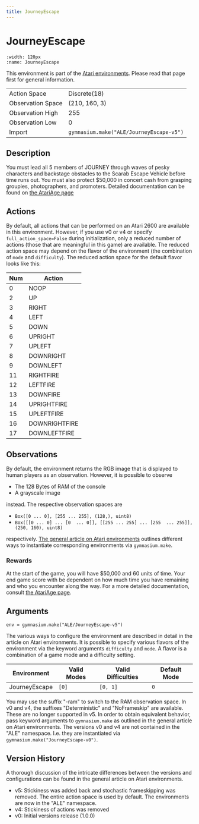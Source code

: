 ```yaml
---
title: JourneyEscape
---
```

# JourneyEscape

```{figure} ../../_static/videos/atari/journey_escape.gif 
:width: 120px
:name: JourneyEscape
```

This environment is part of the <a href='..'>Atari environments</a>. Please read that page first for general information.

|                   |                                          |
|-------------------|------------------------------------------|
| Action Space      | Discrete(18)                             |
| Observation Space | (210, 160, 3)                            |
| Observation High  | 255                                      |
| Observation Low   | 0                                        |
| Import            | `gymnasium.make("ALE/JourneyEscape-v5")` | 

## Description
You must lead all 5 members of JOURNEY through waves of pesky characters and backstage obstacles to the Scarab Escape Vehicle before time runs out.
You must also protect $50,000 in concert cash from grasping groupies, photographers, and promoters.
Detailed documentation can be found on [the AtariAge page](https://atariage.com/manual_html_page.php?SoftwareLabelID=252)

## Actions
By default, all actions that can be performed on an Atari 2600 are available in this environment.
However, if you use v0 or v4 or specify `full_action_space=False` during initialization, only a reduced
number of actions (those that are meaningful in this game) are available. The reduced action space may depend
on the flavor of the environment (the combination of `mode` and `difficulty`). The reduced action space for the default 
flavor looks like this:

| Num | Action        |
|-----|---------------|
| 0   | NOOP          |
| 2   | UP            |
| 3   | RIGHT         |
| 4   | LEFT          |
| 5   | DOWN          |
| 6   | UPRIGHT       |
| 7   | UPLEFT        |
| 8   | DOWNRIGHT     |
| 9   | DOWNLEFT      |
| 11  | RIGHTFIRE     |
| 12  | LEFTFIRE      |
| 13  | DOWNFIRE      |
| 14  | UPRIGHTFIRE   |
| 15  | UPLEFTFIRE    |
| 16  | DOWNRIGHTFIRE |
| 17  | DOWNLEFTFIRE  |
## Observations
By default, the environment returns the RGB image that is displayed to human players as an observation. However, it is
possible to observe
- The 128 Bytes of RAM of the console
- A grayscale image

instead. The respective observation spaces are
- `Box([0 ... 0], [255 ... 255], (128,), uint8)`
- `Box([[0 ... 0]
 ...
 [0  ... 0]], [[255 ... 255]
 ...
 [255  ... 255]], (250, 160), uint8)
`

respectively. [The general article on Atari environments](https://brosa.ca/blog/ale-release-v0.7) outlines different ways to instantiate corresponding environments
via `gymnasium.make`.


### Rewards
At the start of the game, you will have $50,000 and 60 units of time.
Your end game score with be dependent on how much time you have remaining and who you encounter along the way.
For a more detailed documentation, consult [the AtariAge page](https://atariage.com/manual_html_page.php?SoftwareLabelID=252).
## Arguments

```
env = gymnasium.make("ALE/JourneyEscape-v5")
```

The various ways to configure the environment are described in detail in the article on Atari environments.
It is possible to specify various flavors of the environment via the keyword arguments `difficulty` and `mode`. 
A flavor is a combination of a game mode and a difficulty setting.

|      Environment | Valid Modes                                                                                                                                                                         | Valid Difficulties | Default Mode |
|------------------|-------------------------------------------------------------------------------------------------------------------------------------------------------------------------------------|--------------------|--------------|
|    JourneyEscape | `[0]`                                                                                                                                                                               |           `[0, 1]` | `0`          |

You may use the suffix "-ram" to switch to the RAM observation space. In v0 and v4, the suffixes "Deterministic" and "NoFrameskip" 
are available. These are no longer supported in v5. In order to obtain equivalent behavior, pass keyword arguments to `gymnasium.make` as outlined in 
the general article on Atari environments.
The versions v0 and v4 are not contained in the "ALE" namespace. I.e. they are instantiated via `gymnasium.make("JourneyEscape-v0")`.

## Version History
A thorough discussion of the intricate differences between the versions and configurations can be found in the
general article on Atari environments. 

* v5: Stickiness was added back and stochastic frameskipping was removed. The entire action space is used by default. The environments are now in the "ALE" namespace.
* v4: Stickiness of actions was removed
* v0: Initial versions release (1.0.0)
